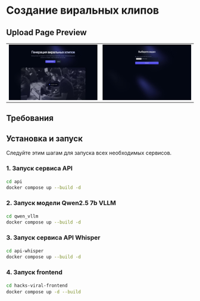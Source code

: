 # Создание виральных клипов

## Upload Page Preview

<table>
  <tr>
    <td><img src="assets/start_page.jpg" alt="start_page.jpg_preview" width="400"/></td>
    <td><img src="assets/upload_page.jpg" alt="upload_page_preview" width="400"/></td>
  </tr>
</table>

## Требования
## Установка и запуск

Следуйте этим шагам для запуска всех необходимых сервисов.
### 1. Запуск сервиса API
```bash
cd api
docker compose up --build -d
```
### 2. Запуск модели Qwen2.5 7b VLLM
```bash
cd qwen_vllm
docker compose up --build -d
```
### 3. Запуск сервиса API Whisper
```bash
cd api-whisper
docker compose up --build -d
```
### 4. Запуск frontend 
```bash
cd hacks-viral-frontend
docker compose up -d --build
```
